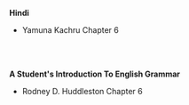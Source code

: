 **Hindi**
- Yamuna Kachru
Chapter 6
<br/>
<br/>

**A Student's Introduction To English Grammar**
- Rodney D. Huddleston
Chapter 6

